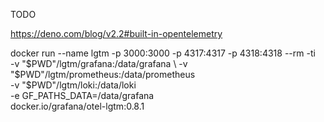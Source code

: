 TODO

https://deno.com/blog/v2.2#built-in-opentelemetry

docker run --name lgtm -p 3000:3000 -p 4317:4317 -p 4318:4318 --rm -ti \
    -v "$PWD"/lgtm/grafana:/data/grafana \
    -v "$PWD"/lgtm/prometheus:/data/prometheus \
    -v "$PWD"/lgtm/loki:/data/loki \
    -e GF_PATHS_DATA=/data/grafana \
    docker.io/grafana/otel-lgtm:0.8.1